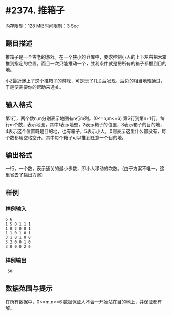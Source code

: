 # #2374. 推箱子

内存限制：128 MiB时间限制：3 Sec

## 题目描述

推箱子是一个古老的游戏。在一个狭小的仓库中，要求控制小人的上下左右把木箱推到指定的位置。而且一次只能推动一个，胜利条件就是把所有的箱子都推到目的地。  
   
   
小Z最近迷上了这个推箱子的游戏，可是玩了几关后发现，后边的相当地难通过，于是便需要你的帮助来通关。

## 输入格式

 第1行，两个数n,m分别表示地图有n行m列。(0<=n,m<=6)
第2行到第n+1行，每行m个数，表示地图，其中1表示墙壁，2表示箱子的位置，3表示箱子的目的地，4表示这个位置既是目的地，也有箱子，5表示小人，0则表示这里什么都没有，每个数都用空格空开。其中每个箱子可以推到任意一个目的地。
 

## 输出格式

一行，一个数，表示通关的最小步数，即小人移动的次数。（由于方案不唯一，这里省去了输出方案）
 

## 样例

### 样例输入

    
    6 6
    1 5 0 1 1 1
    1 0 2 0 0 1
    1 1 0 1 0 1
    3 1 0 1 0 0
    3 2 0 0 1 0
    3 0 0 0 2 0
    
    

### 样例输出

    
     50
    

## 数据范围与提示

 在所有数据中，0<=m,n<=6
数据保证人不会一开始站在目的地上，并保证都有解。 
